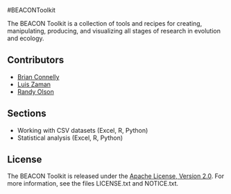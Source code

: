 #BEACONToolkit

The BEACON Toolkit is a collection of tools and recipes for creating,
manipulating, producing, and visualizing all stages of research in evolution
and ecology.

## Contributors
* [Brian Connelly](http://www.bconnelly.net)
* [Luis Zaman](http://www.luiszaman.com)
* [Randy Olson](http://www.randalolson.com)

## Sections
* Working with CSV datasets (Excel, R, Python)
* Statistical analysis (Excel, R, Python)

## License

The BEACON Toolkit is released under the [Apache License, Version
2.0](http://www.apache.org/licenses/LICENSE-2.0).  For more information, see
the files LICENSE.txt and NOTICE.txt.
